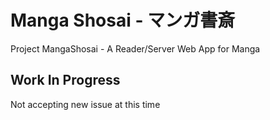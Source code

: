 # Manga Shosai - マンガ書斎
Project MangaShosai - A Reader/Server Web App for Manga

## Work In Progress
Not accepting new issue at this time
